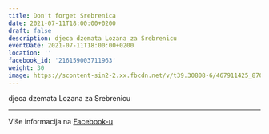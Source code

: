 ```yaml
---
title: Don't forget Srebrenica
date: 2021-07-11T18:00:00+0200
draft: false
description: djeca dzemata Lozana za Srebrenicu
eventDate: 2021-07-11T18:00:00+0200
location: ''
facebook_id: '216159003711963'
weight: 30
image: https://scontent-sin2-2.xx.fbcdn.net/v/t39.30808-6/467911425_8702124949883247_8451066247417132989_n.jpg?_nc_cat=103&ccb=1-7&_nc_sid=9e60e4&_nc_ohc=DNxHGDNuJfcQ7kNvwFOhS1E&_nc_oc=AdkeOIO7UXdHR5GQXZ1QXEE0O4nPQNrv8JbxFmxMC1PSsQNlatNNZaJw4tyUV8gbC1g&_nc_zt=23&_nc_ht=scontent-sin2-2.xx&edm=ABTKTjYEAAAA&_nc_gid=HNqQNB8Z-QRJxuzf_Wk9jw&oh=00_AfO7jpTn7ladzavsCDid1Ire-gf7w4n5rZcmSU2DNlU1hQ&oe=686D31D9
---
```


djeca dzemata Lozana za Srebrenicu

---

Više informacija na [Facebook-u](https://facebook.com/events/216159003711963)